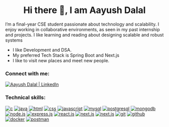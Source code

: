 <h1 align="center">Hi there 👋, I am Aayush Dalal</h1>

<p>I’m a final-year CSE student passionate about technology and scalability. I enjoy working in collaborative environments, as seen in my past internship and projects. I like learning and reading about designing scalable and robust systems</p>

<ul>
  <li>I like Development and DSA.</li>
  <li>My preferred Tech Stack is Spring Boot and Next.js</li>
  <li>I like to visit new places and meet new people.</li>
</ul>

<h3>Connect with me:</h3>
<p><a href="https://www.linkedin.com/in/aayushdalal"><img src="https://skillicons.dev/icons?i=linkedin" alt="Aayush Dalal | LinkedIn"/></a></p>

<h3>Technical skills:</h3>
<a href=""><img src="https://skillicons.dev/icons?i=c" alt="c" title="C"/></a>
<a href=""><img src="https://skillicons.dev/icons?i=java" alt="java" title="Java"/></a>
<a href=""><img src="https://skillicons.dev/icons?i=html" alt="html" title="HTML5"/></a>
<a href=""><img src="https://skillicons.dev/icons?i=css" alt="css" title="CSS3"/></a>
<a href=""><img src="https://skillicons.dev/icons?i=js" alt="javascript" title="Javascript"/></a>
<a href=""><img src="https://skillicons.dev/icons?i=mysql" alt="mysql" title="MySQL"/></a>
<a href=""><img src="https://skillicons.dev/icons?i=postgresql" alt="postgresql" title="PostgreSQL"/></a>
<a href=""><img src="https://skillicons.dev/icons?i=mongodb" alt="mongodb" title="MongoDB"/></a>
<a href=""><img src="https://skillicons.dev/icons?i=nodejs" alt="node.js" title="Node.js"/></a>
<a href=""><img src="https://skillicons.dev/icons?i=express" alt="express.js" title="Express.js"/></a>
<a href=""><img src="https://skillicons.dev/icons?i=react" alt="react.js" title="React.js"/></a>
<a href=""><img src="https://skillicons.dev/icons?i=next" alt="next.js" title="Next.js"/></a>
<a href=""><img src="https://skillicons.dev/icons?i=spring" alt="next.js" title="Spring Boot"/></a>
<a href=""><img src="https://skillicons.dev/icons?i=git" alt="git" title="Git"/></a>
<a href=""><img src="https://skillicons.dev/icons?i=github" alt="github" title="Github"/></a>
<a href=""><img src="https://skillicons.dev/icons?i=docker" alt="docker" title="Docker"/></a>
<a href=""><img src="https://skillicons.dev/icons?i=postman" alt="postman" title="Postman"/></a>
